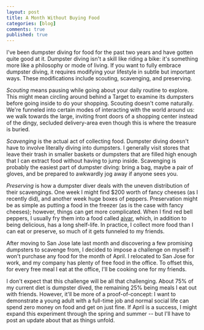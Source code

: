 ```yaml
---
layout: post
title: A Month Without Buying Food
categories: [blog]
comments: true
published: true
---
```


I've been dumpster diving for food for the past two years and have gotten quite good at it. Dumpster diving isn't a skill like riding a bike: it's something more like a philosophy or mode of living. If you want to fully embrace dumpster diving, it requires modifying your lifestyle in subtle but important ways. These modifications include scouting, scavenging, and preserving.

*Scouting* means pausing while going about your daily routine to explore. This might mean circling around behind a Target to examine its dumpsters before going inside to do your shopping. Scouting doesn't come naturally. We're funneled into certain modes of interacting with the world around us: we walk towards the large, inviting front doors of a shopping center instead of the dingy, secluded delivery-area even though this is where the treasure is buried.

*Scavenging* is the actual act of collecting food. Dumpster diving doesn't have to involve literally diving into dumpsters. I generally visit stores that leave their trash in smaller baskets or dumpsters that are filled high enough that I can extract food without having to jump inside. Scavenging is probably the easiest part of dumpster diving: bring a bag, maybe a pair of gloves, and be prepared to awkwardly jog away if anyone sees you.

*Preserving* is how a dumpster diver deals with the uneven distribution of their scavengings. One week I might find $200 worth of fancy cheeses (as I recently did), and another week huge boxes of peppers. Preservation might be as simple as putting a food in the freezer (as is the case with fancy cheeses); however, things can get more complicated. When I find red bell peppers, I usually fry them into a food called [ajvar](), which, in addition to being delicious, has a long shelf-life. In practice, I collect more food than I can eat or preserve, so much of it gets funneled to my friends.

After moving to San Jose late last month and discovering a few promising dumpsters to scavenge from, I decided to impose a challenge on myself: I won't purchase any food for the month of April. I relocated to San Jose for work, and my company has plenty of free food in the office. To offset this, for every free meal I eat at the office, I'll be cooking one for my friends.

I don't expect that this challenge will be all that challenging. About 75% of my current diet is dumpster dived, the remaining 25% being meals I eat out with friends. However, it'll be more of a proof-of-concept: I want to demonstrate a young adult with a full-time job and normal social life can spend zero money on food and get on just fine. If April is a success, I might expand this experiment through the spring and summer -- but I'll have to post an update about that as things unfold.